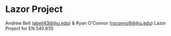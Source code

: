 # Lazor Project
Andrew Bell (abell43@jhu.edu) &amp; Ryan O'Connor (roconno9@jhu.edu) Lazor Project for EN.540.635
